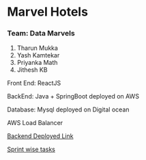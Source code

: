 # Marvel Hotels

### Team: Data Marvels

1. Tharun Mukka
2. Yash Kamtekar
3. Priyanka Math
4. Jithesh KB

Front End: ReactJS

BackEnd: Java + SpringBoot deployed on AWS

Database: Mysql deployed on Digital ocean

AWS Load Balancer

[Backend Deployed Link](http://ec2-34-235-151-159.compute-1.amazonaws.com:8081/swagger-ui/index.html)

[Sprint wise tasks](https://docs.google.com/spreadsheets/d/1maXOmK5Y-3pWCJE2n4qdf0sdybZ7vg5R/edit?usp=sharing&ouid=102172335852872318515&rtpof=true&sd=true)
